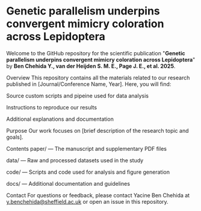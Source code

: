 # Genetic parallelism underpins convergent mimicry coloration across Lepidoptera
Welcome to the  GitHub repository for the scientific publication "**Genetic parallelism underpins convergent mimicry coloration across Lepidoptera**" by **Ben Chehida Y., van der Heijden S. M. E., Page J. E., et al. 2025**.

Overview
This repository contains all the materials related to our research published in [Journal/Conference Name, Year]. Here, you will find:

Source custom scripts and pipeine used for data analysis

Instructions to reproduce our results

Additional explanations and documentation

Purpose
Our work focuses on [brief description of the research topic and goals]. 

Contents
paper/ — The manuscript and supplementary PDF files

data/ — Raw and processed datasets used in the study

code/ — Scripts and code used for analysis and figure generation

docs/ — Additional documentation and guidelines

Contact
For questions or feedback, please contact Yacine Ben Chehida at y.benchehida@sheffield.ac.uk or open an issue in this repository.
